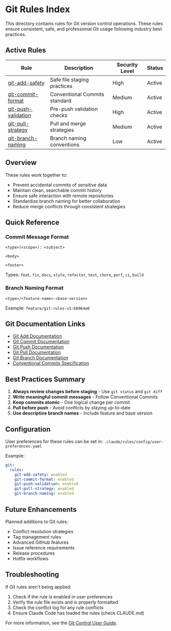 # Git Rules Index

This directory contains rules for Git version control operations. These rules ensure consistent, safe, and professional Git usage following industry best practices.

## Active Rules

| Rule | Description | Security Level | Status |
|------|-------------|----------------|--------|
| [git-add-safety](git-add-safety.md) | Safe file staging practices | High | Active |
| [git-commit-format](git-commit-format.md) | Conventional Commits standard | Medium | Active |
| [git-push-validation](git-push-validation.md) | Pre-push validation checks | High | Active |
| [git-pull-strategy](git-pull-strategy.md) | Pull and merge strategies | Medium | Active |
| [git-branch-naming](git-branch-naming.md) | Branch naming conventions | Low | Active |

## Overview

These rules work together to:
- Prevent accidental commits of sensitive data
- Maintain clean, searchable commit history
- Ensure safe interaction with remote repositories
- Standardize branch naming for better collaboration
- Reduce merge conflicts through consistent strategies

## Quick Reference

### Commit Message Format
```
<type>(<scope>): <subject>

<body>

<footer>
```

Types: `feat`, `fix`, `docs`, `style`, `refactor`, `test`, `chore`, `perf`, `ci`, `build`

### Branch Naming Format
```
<type>/<feature-name>-<base-version>
```

Example: `feature/git-rules-v1-b8964e0`

## Git Documentation Links

- [Git Add Documentation](https://git-scm.com/docs/git-add)
- [Git Commit Documentation](https://git-scm.com/docs/git-commit)
- [Git Push Documentation](https://git-scm.com/docs/git-push)
- [Git Pull Documentation](https://git-scm.com/docs/git-pull)
- [Git Branch Documentation](https://git-scm.com/docs/git-branch)
- [Conventional Commits Specification](https://www.conventionalcommits.org/)

## Best Practices Summary

1. **Always review changes before staging** - Use `git status` and `git diff`
2. **Write meaningful commit messages** - Follow Conventional Commits
3. **Keep commits atomic** - One logical change per commit
4. **Pull before push** - Avoid conflicts by staying up-to-date
5. **Use descriptive branch names** - Include feature and base version

## Configuration

User preferences for these rules can be set in:
`.claude/rules/config/user-preferences.yaml`

Example:
```yaml
git:
  rules:
    git-add-safety: enabled
    git-commit-format: enabled
    git-push-validation: enabled
    git-pull-strategy: enabled
    git-branch-naming: enabled
```

## Future Enhancements

Planned additions to Git rules:
- Conflict resolution strategies
- Tag management rules
- Advanced GitHub features
- Issue reference requirements
- Release procedures
- Hotfix workflows

## Troubleshooting

If Git rules aren't being applied:
1. Check if the rule is enabled in user preferences
2. Verify the rule file exists and is properly formatted
3. Check the conflict log for any rule conflicts
4. Ensure Claude Code has loaded the rules (check CLAUDE.md)

For more information, see the [Git Control User Guide](../../../docs/rules/git/README.md).